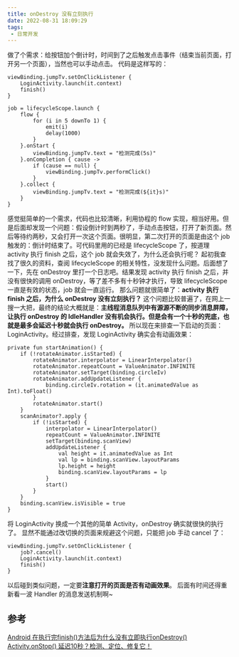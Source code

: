 ```yaml
---
title: onDestroy 没有立刻执行
date: 2022-08-31 18:09:29
tags:
 - 日常开发
---
```

做了个需求：给按钮加个倒计时，时间到了之后触发点击事件（结束当前页面，打开另一个页面），当然也可以手动点击。
代码是这样写的：

<!-- more -->

```
viewBinding.jumpTv.setOnClickListener {
    LoginActivity.launch(it.context)
    finish()
}

job = lifecycleScope.launch {
    flow {
        for (i in 5 downTo 1) {
            emit(i)
            delay(1000)
        }
    }.onStart {
        viewBinding.jumpTv.text = "检测完成(5s)"
    }.onCompletion { cause ->
        if (cause == null) {
            viewBinding.jumpTv.performClick()
        }
    }.collect {
        viewBinding.jumpTv.text = "检测完成(${it}s)"
    }
}
```
感觉挺简单的一个需求，代码也比较清晰，利用协程的 flow 实现，相当好用。但是后面却发现一个问题：假设倒计时到两秒了，手动点击按钮，打开了新页面。然后等待约两秒，又会打开一次这个页面。很明显，第二次打开的页面是由这个 job 触发的：倒计时结束了。可代码里用的已经是 lifecycleScope 了，按道理 activity 执行 finish 之后，这个 job 就会失效了，为什么还会执行呢？
起初我查找了很久的资料，查阅 lifecycleScope 的相关特性，没发现什么问题。后面想了一下，先在 onDestroy 里打一个日志吧。结果发现 activity 执行 finish 之后，并没有很快的调用 onDestroy，等了差不多有十秒钟才执行，导致 lifecycleScope 一直是有效的状态，job 就会一直运行。
那么问题就很简单了：**activity 执行 finish 之后，为什么 onDestroy 没有立刻执行？**
这个问题比较普遍了，在网上一搜一大把，最终的结论大概就是：**主线程消息队列中有源源不断的同步消息屏障，让执行 onDestroy 的 IdleHandler 没有机会执行。但是会有一个十秒的兜底，也就是最多会延迟十秒就会执行 onDestroy。**
所以现在来排查一下启动的页面：LoginActivity。经过排查，发现 LoginActivity 确实会有动画效果：
```
private fun startAnimation() {
    if (!rotateAnimator.isStarted) {
        rotateAnimator.interpolator = LinearInterpolator()
        rotateAnimator.repeatCount = ValueAnimator.INFINITE
        rotateAnimator.setTarget(binding.circleIv)
        rotateAnimator.addUpdateListener {
            binding.circleIv.rotation = (it.animatedValue as Int).toFloat()
        }
        rotateAnimator.start()
    }
    scanAnimator?.apply {
        if (!isStarted) {
            interpolator = LinearInterpolator()
            repeatCount = ValueAnimator.INFINITE
            setTarget(binding.scanView)
            addUpdateListener {
                val height = it.animatedValue as Int
                val lp = binding.scanView.layoutParams
                lp.height = height
                binding.scanView.layoutParams = lp
            }
            start()
        }
    }
    binding.scanView.isVisible = true
}
```
将 LoginActivity 换成一个其他的简单 Activity，onDestroy 确实就很快的执行了。
显然不能通过改切换的页面来规避这个问题，只能把 job 手动 cancel 了：
```
viewBinding.jumpTv.setOnClickListener {
    job?.cancel()
    LoginActivity.launch(it.context)
    finish()
}
```
以后碰到类似问题，一定要**注意打开的页面是否有动画效果**。
后面有时间还得重新看一波 Handler 的消息发送机制啊~

## 参考
[Android 在执行完finish()方法后为什么没有立即执行onDestroy()](https://juejin.cn/post/7026950515560808462)
[Activity.onStop() 延迟10秒？检测、定位、修复它！](https://juejin.cn/post/7118901913793331207)
